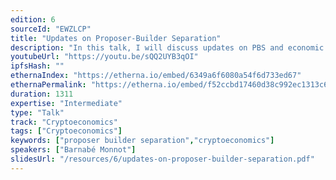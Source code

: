 ```yaml
---
edition: 6
sourceId: "EWZLCP"
title: "Updates on Proposer-Builder Separation"
description: "In this talk, I will discuss updates on PBS and economic models for validators, builders, searchers and users."
youtubeUrl: "https://youtu.be/sQQ2UYB3qOI"
ipfsHash: ""
ethernaIndex: "https://etherna.io/embed/6349a6f6080a54f6d733ed67"
ethernaPermalink: "https://etherna.io/embed/f52ccbd17460d38c992ec1313c61f487e432e77b8696bcf991abadf26056e751"
duration: 1311
expertise: "Intermediate"
type: "Talk"
track: "Cryptoeconomics"
tags: ["Cryptoeconomics"]
keywords: ["proposer builder separation","cryptoeconomics"]
speakers: ["Barnabé Monnot"]
slidesUrl: "/resources/6/updates-on-proposer-builder-separation.pdf"
---
```

